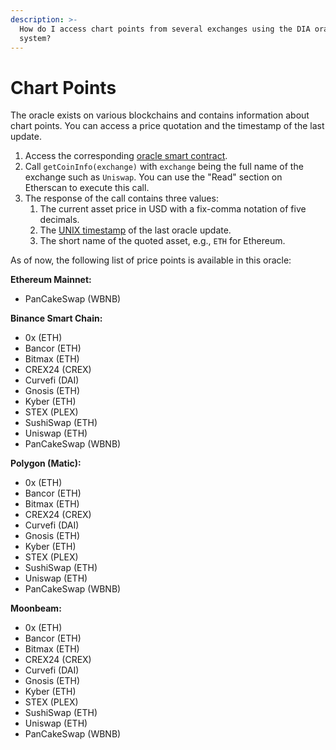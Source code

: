 ```yaml
---
description: >-
  How do I access chart points from several exchanges using the DIA oracle
  system?
---
```


# Chart Points

The oracle exists on various blockchains and contains information about chart points. You can access a price quotation and the timestamp of the last update.

1. &#x20;Access the corresponding [oracle smart contract](https://docs.diadata.org/documentation/oracle-documentation/deployed-contracts).
2. Call `getCoinInfo(exchange)` with `exchange` being the full name of the exchange such as `Uniswap`. You can use the "Read" section on Etherscan to execute this call.
3. The response of the call contains three values:
   1. The current asset price in USD with a fix-comma notation of five decimals.
   2. The [UNIX timestamp](https://www.unixtimestamp.com/) of the last oracle update.
   3. The short name of the quoted asset, e.g., `ETH` for Ethereum.

As of now, the following list of price points is available in this oracle:

**Ethereum Mainnet:**

* PanCakeSwap (WBNB)

**Binance Smart Chain:**

* 0x (ETH)
* Bancor (ETH)
* Bitmax (ETH)
* CREX24 (CREX)
* Curvefi (DAI)
* Gnosis (ETH)
* Kyber (ETH)
* STEX (PLEX)
* SushiSwap (ETH)
* Uniswap (ETH)
* PanCakeSwap (WBNB)

**Polygon (Matic):**

* 0x (ETH)
* Bancor (ETH)
* Bitmax (ETH)
* CREX24 (CREX)
* Curvefi (DAI)
* Gnosis (ETH)
* Kyber (ETH)
* STEX (PLEX)
* SushiSwap (ETH)
* Uniswap (ETH)
* PanCakeSwap (WBNB)&#x20;

**Moonbeam:**

* 0x (ETH)
* Bancor (ETH)
* Bitmax (ETH)
* CREX24 (CREX)
* Curvefi (DAI)
* Gnosis (ETH)
* Kyber (ETH)
* STEX (PLEX)
* SushiSwap (ETH)
* Uniswap (ETH)
* PanCakeSwap (WBNB)&#x20;
